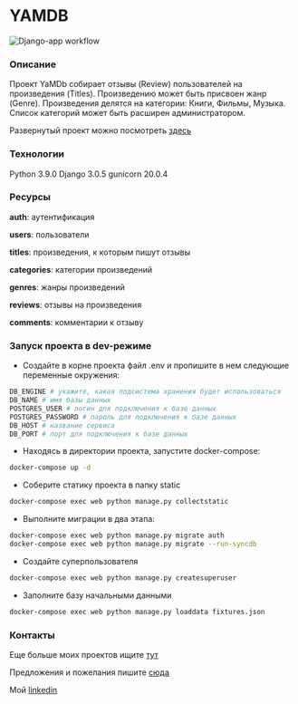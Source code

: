 # YAMDB

![Django-app workflow](https://github.com/AnnaBaziruwiha/yamdb_final/actions/workflows/main.yml/badge.svg)

### Описание
Проект YaMDb собирает отзывы (Review) пользователей на произведения (Titles). Произведению может быть присвоен жанр (Genre).
Произведения делятся на категории: Книги, Фильмы, Музыка. Список категорий может быть расширен администратором.

Развернутый проект можно посмотреть [здесь](http://abzrwh.co.vu/api/v1/titles/)

### Технологии
Python 3.9.0
Django 3.0.5
gunicorn 20.0.4

### Ресурсы
**auth**: аутентификация

**users**: пользователи

**titles**: произведения, к которым пишут отзывы

**categories**: категории произведений

**genres**: жанры произведений

**reviews**: отзывы на произведения

**comments**: комментарии к отзыву

### Запуск проекта в dev-режиме
- Создайте в корне проекта файл .env и пропишите в нем следующие переменные окружения:
```sh
DB_ENGINE # укажите, какая подсистема хранения будет использоваться
DB_NAME # имя базы данных
POSTGRES_USER # логин для подключения к базе данных
POSTGRES_PASSWORD # пароль для подключения к базе данных
DB_HOST # название сервиса
DB_PORT # порт для подключения к базе данных
```
- Находясь в директории проекта, запустите docker-compose:
```sh
docker-compose up -d
```
- Соберите статику проекта в папку static
```sh
docker-compose exec web python manage.py collectstatic
```
- Выполните миграции в два этапа:
```sh
docker-compose exec web python manage.py migrate auth
docker-compose exec web python manage.py migrate --run-syncdb
```
- Создайте суперпользователя
```sh
docker-compose exec web python manage.py createsuperuser
```
- Заполните базу начальными данными
```sh
docker-compose exec web python manage.py loaddata fixtures.json
```

### Контакты
Еще больше моих проектов ищите [тут](https://github.com/AnnaBaziruwiha)

Предложения и пожелания пишите [сюда](abaziruwiha@gmail.com)

Мой [linkedin](https://www.linkedin.com/in/annabaziruwiha/)

